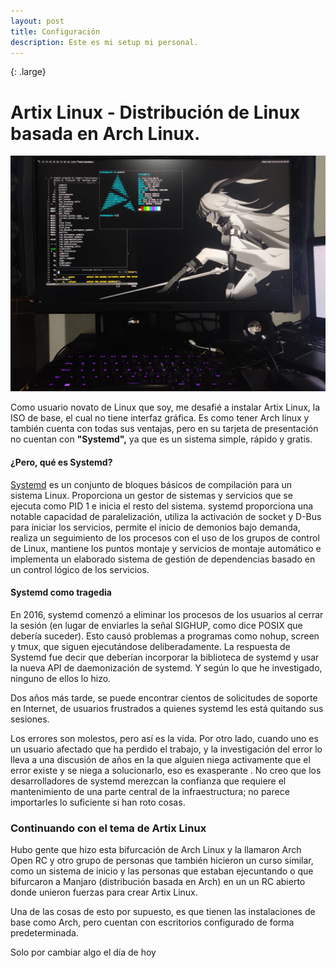 ```yaml
---
layout: post
title: Configuración
description: Este es mi setup mi personal.  
---
```

{: .large}
# Artix Linux - Distribución de Linux basada en Arch Linux. 

 ![Artix Linux](/assets/images/pc.jpg)

Como usuario novato de Linux que soy, me desafié a instalar Artix Linux, la ISO de base, el cual no tiene interfaz gráfica. Es como tener Arch linux y también cuenta con todas sus ventajas, pero en su tarjeta de presentación no cuentan con **"Systemd",** ya que es un sistema simple, rápido y gratis.  

#### ¿Pero, qué es Systemd?
[Systemd](https://wiki.archlinux.org/title/systemd_(Espa%C3%B1ol)) es un conjunto de bloques básicos de compilación para un sistema Linux. Proporciona un gestor de sistemas y servicios que se ejecuta como PID 1 e inicia el resto del sistema. systemd proporciona una notable capacidad de paralelización, utiliza la activación de socket y D-Bus para iniciar los servicios, permite el inicio de demonios bajo demanda, realiza un seguimiento de los procesos con el uso de los grupos de control de Linux, mantiene los puntos montaje y servicios de montaje automático e implementa un elaborado sistema de gestión de dependencias basado en un control lógico de los servicios.
#### Systemd como tragedia 
En 2016, systemd comenzó a eliminar los procesos de los usuarios al cerrar la sesión (en lugar de enviarles la señal SIGHUP, como dice POSIX que debería suceder). Esto causó problemas a programas como nohup, screen y tmux, que siguen ejecutándose deliberadamente. La respuesta de Systemd fue decir que deberían incorporar la biblioteca de systemd y usar la nueva API de daemonización de systemd. Y según lo que he investigado, ninguno de ellos lo hizo.

Dos años más tarde, se puede encontrar cientos de solicitudes de soporte en Internet, de usuarios frustrados a quienes systemd les está quitando sus sesiones.

Los errores son molestos, pero así es la vida. Por otro lado, cuando uno es un usuario afectado que ha perdido el trabajo, y la investigación del error lo lleva a una discusión de años en la que alguien niega activamente que el error existe y se niega a solucionarlo, eso es exasperante . No creo que los desarrolladores de systemd merezcan la confianza que requiere el mantenimiento de una parte central de la infraestructura; no parece importarles lo suficiente si han roto cosas.
### Continuando con el tema de Artix Linux 
Hubo gente que hizo esta bifurcación de Arch Linux y la llamaron Arch Open RC y otro grupo de personas que también hicieron un curso similar, como un sistema de inicio y las personas que estaban ejecuntando o que bifurcaron a Manjaro (distribución basada en Arch) en un un RC abierto donde unieron fuerzas para crear Artix Linux. 

Una de las cosas de esto por supuesto, es que tienen las instalaciones de base como Arch, pero cuentan con escritorios configurado de forma predeterminada. 

Solo por cambiar algo el día de hoy
